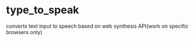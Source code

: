 # type_to_speak
converts text input to speech based on web synthesis API(work on specific browsers only)
